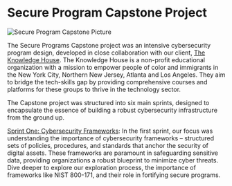 # Secure Program Capstone Project

![Secure Program Capstone Picture](https://github.com/jjperipheral/TKHSecureProgramCapstoneProject/blob/main/secprogramlogo.jpeg)


The Secure Programs Capstone project was an intensive cybersecurity program design, developed in close collaboration with our client, [The Knowledge House](www.theknowledgehouse.org). The Knowledge House is a non-profit educational organization with a mission to empower people of color and immigrants in the New York City, Northern New Jersey, Atlanta and Los Angeles. They aim to bridge the tech-skills gap by providing comprehensive courses and platforms for these groups to thrive in the technology sector.

The Capstone project was structured into six main sprints, designed to encapsulate the essence of building a robust cybersecurity infrastructure from the ground up.

[Sprint One: Cybersecurity Frameworks](weblinkhere.com): In the first sprint, our focus was understanding the importance of cybersecurity frameworks – structured sets of policies, procedures, and standards that anchor the security of digital assets. These frameworks are paramount in safeguarding sensitive data, providing organizations a robust blueprint to minimize cyber threats. Dive deeper to explore our exploration process, the importance of frameworks like NIST 800-171, and their role in fortifying secure programs.
